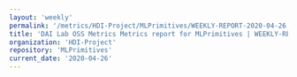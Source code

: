 ```yaml
---
layout: 'weekly'
permalink: '/metrics/HDI-Project/MLPrimitives/WEEKLY-REPORT-2020-04-26'
title: 'DAI Lab OSS Metrics Metrics report for MLPrimitives | WEEKLY-REPORT-2020-04-26'
organization: 'HDI-Project'
repository: 'MLPrimitives'
current_date: '2020-04-26'
---
```

